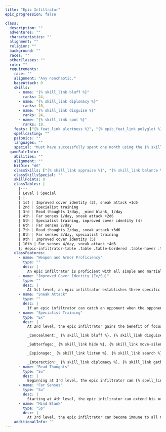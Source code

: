```yaml
---
title: "Epic Infiltrator"
epic_progression: false

class:
  description: ""
  adventures: ""
  characteristics: ""
  alignment: ""
  religion: ""
  background: ""
  races: ""
  otherClasses: ""
  role: ""
  requirements:
    race: ""
    alignment: "Any nonchaotic."
    baseAttack: 0
    skills:
      - name: "{% skill_link bluff %}"
        ranks: 24,
      - name: "{% skill_link diplomacy %}"
        ranks: 10,
      - name: "{% skill_link disguise %}"
        ranks: 24,
      - name: "{% skill_link spot %}"
        ranks: 10.
    feats: ["{% feat_link alertness %}", "{% epic_feat_link polyglot %}"]
    spellcasting: ""
    psionics: ""
    languages: ""
    special: "Must have successfully spent one month using the {% skill_link disguise %} skill to pose as someone else."
  gameRuleInfo:
    abilities: ""
    alignment: ""
    hitDie: "d6"
    classSkills: ["{% skill_link appraise %}", "{% skill_link balance %}", "{% skill_link bluff %}", "{% skill_link climb %}", "{% skill_link craft %}", "{% skill_link decipher-script %}", "{% skill_link diplomacy %}", "{% skill_link disable-device %}", "{% skill_link disguise %}", "{% skill_link escape-artist %}", "{% skill_link forgery %}", "{% skill_link gather-information %}", "{% skill_link hide %}", "{% skill_link intimidate %}", "{% skill_link jump %}", "{% skill_link listen %}", "{% skill_link move-silently %}", "{% skill_link open-lock %}", "{% skill_link profession %}", "{% skill_link sense-motive %}", "{% skill_link sleight-of-hand %}", "{% skill_link spot %}"]
    classSkillsSpecial: ""
    skillPoints: 8
    classTables: |
      |---
      | Level | Special
      |-|-
      | 1st | Improved cover identity (3), sneak attack +1d6
      | 2nd | Specialist training
      | 3rd | Read thoughts 1/day, _mind blank_ 1/day
      | 4th | Far senses 1/day, sneak attack +2d6
      | 5th | Specialist training, improved cover identity (4)
      | 6th | Far senses 2/day
      | 7th | Read thoughts 2/day, sneak attack +3d6
      | 8th | Far senses 3/day, specialist training
      | 9th | Improved cover identity (5)
      | 10th | Far senses 4/day, sneak attack +4d6
      {: #epic-infiltrator-table .table .table-bordered .table-hover .table-striped data-caption="Table: The Epic Infiltrator" }
    classFeatures:
      - name: "Weapon and Armor Proficiency"
        type: ""
        desc: |
          An epic infiltrator is proficient with all simple and martial weapons, all armor, and shields.
      - name: "Improved Cover Identity (Ex/Su)"
        type: ""
        desc: |
          At 1st level, an epic infiltrator establishes three specific cover identities, plus one additional cover identity every four levels thereafter. While operating in a cover identity, the epic infiltra-tor gains a +4 circumstance bonus on _disguise_ checks and a +2 circumstance bonus on _bluff_ and _gather information_ checks. When the epic infiltrator has the option of adding a new cover identity, he or she may instead work on further perfecting a cover identity already possessed. An improved cover identity grants a +6 circumstance bonus on _disguise_ checks and a +4 circumstance bonus on _bluff_ and _gather information_ checks while operating in that identity. A specific cover identity may be improved multiple times, each time adding +2 to the bonuses. It is impossible to detect the epic infiltrator's alignment with any form of divination. This ability functions exactly like an _undetectable alignment_ spell, except that it is always active as a supernatural ability. Only divinations are confounded; spells that function only against certain alignments affect the epic infiltrator normally. Should the epic infiltrator wish to "retire" a cover identity and develop a new one, he or she must spend one week practicing the new identity before he or she earns the bonuses. Cover identities do not in themselves provide the epic infiltrator with additional skills, proficiencies, or class features that others might expect of the pretended professions. The epic infiltrator can switch cover identities or don a disguise using the _disguise_ skill in 1d3 minutes. He or she can also put on or take off armor in one-half the normal time.
      - name: "Sneak Attack"
        type: ""
        desc: |
          If an epic infiltrator can catch an opponent when the opponent is unable to defend effectively from his or her attack, he or she can strike a vital spot for extra damage. Any time the epic infiltrator's target would be denied his or her Dexterity bonus to AC (whether he or she actually has a Dexterity bonus or not), the epic infiltrator's attack deals +1d6 points of damage. This extra damage increases by +1d6 points every three levels. Should the epic infiltrator score a critical hit with a sneak attack, this extra damage is not multiplied. Ranged attacks can only count as sneak attacks if the target is 30 feet away or less. With a sap or an unarmed strike, the epic infiltrator can make a sneak attack that deals subdual damage instead of normal damage. He or she cannot use a weapon that deals normal damage to deal subdual damage in a sneak attack, not even with the usual &ndash;4 penalty. An epic infiltrator can only sneak attack living creatures with discernible anatomies&ndash;undead, constructs, oozes, plants, and incorporeal creatures lack vital areas to attack. Additionally, any creature immune to critical hits is similarly immune to sneak attacks. Also, the epic infiltrator must also be able to see the target well enough to pick out a vital spot and must be able to reach a vital spot. The epic infiltrator cannot sneak attack while striking at a creature with concealment or by striking the limbs of a creature whose vitals are beyond reach. If an epic infiltrator gets a sneak attack bonus from another source, the bonuses to damage stack.
      - name: "Specialist Training"
        type: "Ex"
        desc: |
          At 2nd level, the epic infiltrator gains the benefit of focusing his or her craft on a particular type of work, specializing in one of the following categories and receiving a +3 bonus on all checks with the listed skills. Every three levels thereafter, the epic infiltrator gains specialist training again. He or she may select the same category more than once.

          _Concealment:_ {% skill_link bluff %}, {% skill_link disguise %}, and {% skill_link forgery %}.

          _Subterfuge:_ {% skill_link hide %}, {% skill_link move-silently %}, {% skill_link open-lock %}, and {% skill_link sleight-of-hand %}.

          _Espionage:_ {% skill_link listen %}, {% skill_link search %}, and {% skill_link spot %}.

          _Interaction:_ {% skill_link diplomacy %}, {% skill_link gather-information %}, {% skill_link intimidate %}, and {% skill_link sense-motive %}.
      - name: "Read Thoughts"
        type: "Su"
        desc: |
          Beginning at 3rd level, the epic infiltrator can {% spell_link detect-thoughts %} as the spell cast by a 15th-level caster, except that it targets a single mind. Every four levels thereafter, the epic infiltrator can per-form this ability one additional time per day.
      - name: "Far Senses"
        type: "Su"
        desc: |
          Starting at 4th level, the epic infiltrator can extend his or her vision or hearing into an area beyond his or her normal range, once per day, to a distance of 20 feet plus an additional 20 feet per epic infiltrator level. The epic infiltrator must have personally visited the physical location earlier to use far senses on it. Barriers do not impede far senses, and low-light vision or darkvision function normally if the epic infiltrator has one or both of those abilities. Far senses can also apply to the epic infiltrator's read thoughts ability. Every two levels beyond 4th the epic infiltrator can perform this ability one additional time per day. This ability functions as the {% spell_link clairaudience-clairvoyance %} spell cast by a 15th-level caster, except for the limit on range, the need to know the locale beforehand, and the ability to use the read thoughts ability.
      - name: "Mind Blank"
        type: "Sp"
        desc: |
          At 3rd level, the epic infiltrator can become immune to all mind-affecting spells and divinations once per day, plus one additional time per day every eight levels thereafter. This ability works as the {% spell_link mind-blank %} spell cast by a 15th-level caster.
    additionalInfo: ""
---
```

